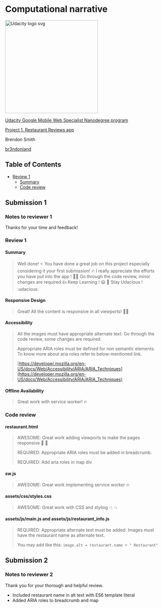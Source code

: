 # Computational narrative

<a href="https://www.udacity.com/">
  <img src="https://s3-us-west-1.amazonaws.com/udacity-content/rebrand/svg/logo.min.svg" width="300" alt="Udacity logo svg">
</a>

[Udacity Google Mobile Web Specialist Nanodegree program](https://www.udacity.com/course/mobile-web-specialist-nanodegree--nd024)

[Project 1. Restaurant Reviews app](https://github.com/br3ndonland/udacity-google-mws)

Brendon Smith

[br3ndonland](https://github.com/br3ndonland)

## Table of Contents <!-- omit in toc -->

- [Review 1](#review-1)
  - [Summary](#summary)
  - [Code review](#code-review)

## Submission 1

### Notes to reviewer 1

Thanks for your time and feedback!

### Review 1

#### Summary

> Well done! :star: You have done a great job on this project especially considering it your first submission! :fire: I really appreciate the efforts you have put into the app ! :clap::clap:
> Go through the code review, minor changes are required :+1:
> Keep Learning ! :smiley: :bell:
> Stay Udacious ! :udacious:

#### Responsive Design

> Great! All the content is responsive in all viewports! :clap::clap:

#### Accessibility

> All the images must have appropriate alternate text. Go through the code review, some changes are required.
>
> Appropriate ARIA roles must be defined for non semantic elements. To know more about aria roles refer to below-mentioned link.
>
> [https://developer.mozilla.org/en-US/docs/Web/Accessibility/ARIA/ARIA_Techniques](https://developer.mozilla.org/en-US/docs/Web/Accessibility/ARIA/ARIA_Techniques)

#### Offline Availability

> Great work with service worker! :fire:

### Code review

#### restaurant.html

> AWESOME: Great work adding viewports to make the pages responsive :clap: :clap:
>
> REQUIRED: Appropriate ARIA roles must be added in breadcrumb.
>
> REQUIRED: Add aria roles in map div

#### sw.js

> AWESOME: Great work implementing service worker :fire:

#### assets/css/styles.css

> AWESOME: Great work with CSS and styling :boom: :boom:

#### assets/js/main.js and assets/js/restaurant_info.js

> REQUIRED: Appropriate alternate text must be added. Images must have the restaurant name as alternate text.
>
> You may add like this: `image.alt = restaurant.name + " Restaurant"`

## Submission 2

### Notes to reviewer 2

Thank you for your thorough and helpful review.

- Included restaurant name in alt text with ES6 template literal
- Added ARIA roles to breadcrumb and map